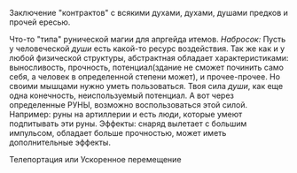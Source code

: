 
Заключение "контрактов" с всякими духами, духами, душами предков и прочей ересью.

Что-то "типа" рунической магии для апргейда итемов.
	*Набросок:*
	Пусть у человеческой *души* есть какой-то ресурс воздействия. Так же как и у любой физической структуры, абстрактная обладает характеристиками: выносливость, прочность, потенциал(здание не сможет починить само себя, а человек в определенной степени может), и прочее-прочее.
	Но своими мышцами нужно уметь пользоваться. Твоя сила *души*, как еще одна конечность, неиспользуемый потенциал. А вот через определенные РУНЫ, возможно воспользоваться этой силой.
	Например: руны на артиллерии и есть люди, которые умеют подпитывать эти руны. Эффекты: снаряд вылетает с большим импульсом, обладает больше прочностью, может иметь дополнительные эффекты.


Телепортация или Ускоренное перемещение




